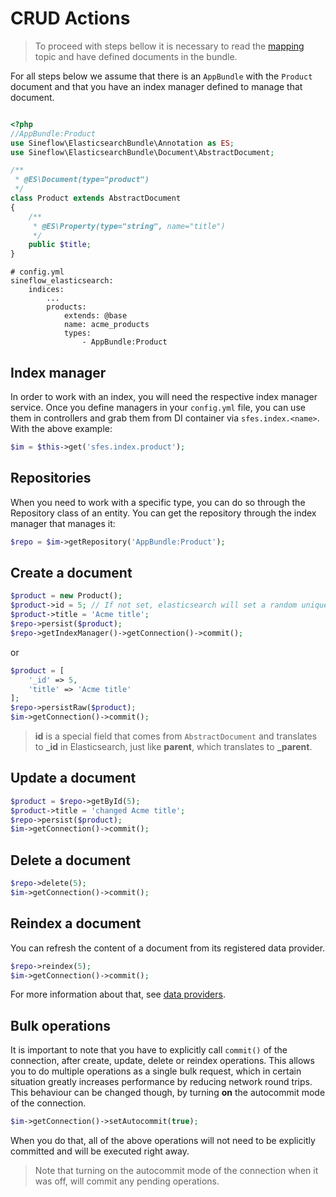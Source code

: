 # CRUD Actions

> To proceed with steps bellow it is necessary to read the [mapping](mapping.md) topic and have defined documents in the bundle.

For all steps below we assume that there is an `AppBundle` with the `Product` document and that you have an index manager defined to manage that document.

```php

<?php
//AppBundle:Product
use Sineflow\ElasticsearchBundle\Annotation as ES;
use Sineflow\ElasticsearchBundle\Document\AbstractDocument;

/**
 * @ES\Document(type="product")
 */
class Product extends AbstractDocument
{
    /**
     * @ES\Property(type="string", name="title")
     */
    public $title;
}

```

```
# config.yml
sineflow_elasticsearch:
    indices:
        ...
        products:
            extends: @base
            name: acme_products
            types:
                - AppBundle:Product
```

## Index manager

In order to work with an index, you will need the respective index manager service.
Once you define managers in your `config.yml` file, you can use them in controllers and grab them from DI container via `sfes.index.<name>`. With the above example:

```php
$im = $this->get('sfes.index.product');
```

## Repositories

When you need to work with a specific type, you can do so through the Repository class of an entity. You can get the repository through the index manager that manages it:

```php
$repo = $im->getRepository('AppBundle:Product');
```

## Create a document

```php
$product = new Product();
$product->id = 5; // If not set, elasticsearch will set a random unique id.
$product->title = 'Acme title';
$repo->persist($product);
$repo->getIndexManager()->getConnection()->commit();
```

or

```php
$product = [
    '_id' => 5,
    'title' => 'Acme title'
];
$repo->persistRaw($product);
$im->getConnection()->commit();
```

> **id** is a special field that comes from `AbstractDocument` and translates to **\_id** in Elasticsearch, just like **parent**, which translates to **\_parent**.

## Update a document

```php
$product = $repo->getById(5);
$product->title = 'changed Acme title';
$repo->persist($product);
$im->getConnection()->commit();
```

## Delete a document

```php
$repo->delete(5);
$im->getConnection()->commit();
```

## Reindex a document

You can refresh the content of a document from its registered data provider.
```php
$repo->reindex(5);
$im->getConnection()->commit();
```
For more information about that, see [data providers](dataproviders.md).

## Bulk operations

It is important to note that you have to explicitly call `commit()` of the connection, after create, update, delete or reindex operations. This allows you to do multiple operations as a single bulk request, which in certain situation greatly increases performance by reducing network round trips. 
This behaviour can be changed though, by turning **on** the autocommit mode of the connection.

```php
$im->getConnection()->setAutocommit(true);
```
When you do that, all of the above operations will not need to be explicitly committed and will be executed right away.

> Note that turning on the autocommit mode of the connection when it was off, will commit any pending operations.